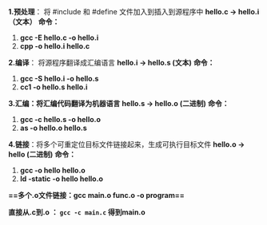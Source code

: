 **1.预处理**： 将 #include  和 #define 文件加入到插入到源程序中 
**hello.c  ->  hello.i （文本）**
**命令：**
1. **gcc -E hello.c -o hello.i**
2. **cpp -o hello.i hello.c**

**2.编译**： 将源程序翻译成汇编语言
**hello.i -> hello.s (文本)**
**命令：**
1. **gcc -S hello.i -o hello.s**
2. **cc1 -o hello.s hello.i**

**3.汇编：将汇编代码翻译为机器语言**
**hello.s -> hello.o (二进制)**
**命令：**
1. **gcc -c hello.s -o hello.o**
2. **as -o hello.o hello.s**

**4.链接**：将多个可重定位目标文件链接起来，生成可执行目标文件
**hello.o -> hello (二进制)**
**命令：**
1. **gcc -o hello hello.o**
2. **ld -static -o hello hello.o**

**==多个.o文件链接：gcc main.o func.o -o program==**

**直接从.c到.o ： `gcc -c main.c` 得到main.o**